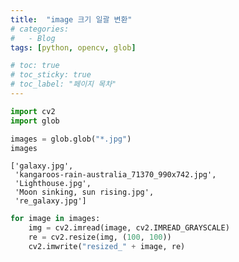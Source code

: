 ```yaml
---
title:  "image 크기 일괄 변환"
# categories:
#   - Blog
tags: [python, opencv, glob]

# toc: true
# toc_sticky: true
# toc_label: "페이지 목차"
---
```



```python
import cv2
import glob

images = glob.glob("*.jpg")
images
```




    ['galaxy.jpg',
     'kangaroos-rain-australia_71370_990x742.jpg',
     'Lighthouse.jpg',
     'Moon sinking, sun rising.jpg',
     're_galaxy.jpg']




```python
for image in images:
    img = cv2.imread(image, cv2.IMREAD_GRAYSCALE)
    re = cv2.resize(img, (100, 100))
    cv2.imwrite("resized_" + image, re)
```
